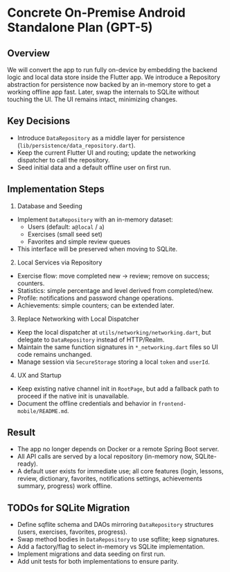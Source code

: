 # Concrete On-Premise Android Standalone Plan (GPT-5)

## Overview

We will convert the app to run fully on-device by embedding the backend logic and local data store inside the Flutter app. We introduce a Repository abstraction for persistence now backed by an in-memory store to get a working offline app fast. Later, swap the internals to SQLite without touching the UI. The UI remains intact, minimizing changes.

## Key Decisions

- Introduce `DataRepository` as a middle layer for persistence (`lib/persistence/data_repository.dart`).
- Keep the current Flutter UI and routing; update the networking dispatcher to call the repository.
- Seed initial data and a default offline user on first run.

## Implementation Steps

1) Database and Seeding
- Implement `DataRepository` with an in-memory dataset:
  - Users (default: `a@local` / `a`)
  - Exercises (small seed set)
  - Favorites and simple review queues
- This interface will be preserved when moving to SQLite.

2) Local Services via Repository
- Exercise flow: move completed new → review; remove on success; counters.
- Statistics: simple percentage and level derived from completed/new.
- Profile: notifications and password change operations.
- Achievements: simple counters; can be extended later.

3) Replace Networking with Local Dispatcher
- Keep the local dispatcher at `utils/networking/networking.dart`, but delegate to `DataRepository` instead of HTTP/Realm.
- Maintain the same function signatures in `*_networking.dart` files so UI code remains unchanged.
- Manage session via `SecureStorage` storing a local `token` and `userId`.

4) UX and Startup
- Keep existing native channel init in `RootPage`, but add a fallback path to proceed if the native init is unavailable.
- Document the offline credentials and behavior in `frontend-mobile/README.md`.

## Result

- The app no longer depends on Docker or a remote Spring Boot server.
- All API calls are served by a local repository (in-memory now, SQLite-ready).
- A default user exists for immediate use; all core features (login, lessons, review, dictionary, favorites, notifications settings, achievements summary, progress) work offline.

## TODOs for SQLite Migration

- Define sqflite schema and DAOs mirroring `DataRepository` structures (users, exercises, favorites, progress).
- Swap method bodies in `DataRepository` to use sqflite; keep signatures.
- Add a factory/flag to select in-memory vs SQLite implementation.
- Implement migrations and data seeding on first run.
- Add unit tests for both implementations to ensure parity.


